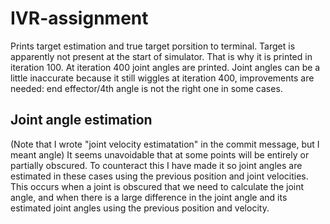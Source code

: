 # IVR-assignment
Prints target estimation and true target porsition to terminal. Target is apparently not present at the start of simulator. That is why it is printed in iteration 100. At iteration 400 joint angles are printed. Joint angles can be a little inaccurate because it still wiggles at iteration 400, improvements are needed: end effector/4th angle is not the right one in some cases.

## Joint angle estimation
(Note that I wrote "joint velocity estimatation" in the commit message, but I meant angle)
It seems unavoidable that at some points will be entirely or partially obscured. To counteract this I have made it so joint angles are estimated in these cases using the previous position and joint velocities. This occurs when a joint is obscured that we need to calculate the joint angle, and when there is a large difference in the joint angle and its estimated joint angles using the previous position and velocity. 
